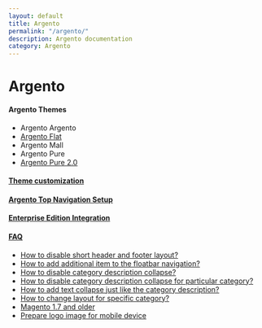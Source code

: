 ```yaml
---
layout: default
title: Argento
permalink: "/argento/"
description: Argento documentation
category: Argento
---
```


# Argento

#### Argento Themes

* Argento Argento
* [Argento Flat](flat/)
* Argento Mall
* Argento Pure
* [Argento Pure 2.0](pure2/)

#### [Theme customization](theme-customization)

#### [Argento Top Navigation Setup](navigation-setup/)

#### [Enterprise Edition Integration](magento-ee-integration/)

#### [FAQ](faq/)

* [How to disable short header and footer layout?](faq/#how-to-disable-short-header-and-footer-layout)
* [How to add additional item to the floatbar navigation?](faq/#how-to-add-additional-item-to-the-floatbar-navigation)
* [How to disable category description collapse?](faq/#how-to-disable-category-description-collapse)
* [How to disable category description collapse for particular category?](faq/#how-to-disable-category-description-collapse-for-specific-category)
* [How to add text collapse just like the category description?](faq/#how-to-collapse-any-another-block)
* [How to change layout for specific category?](faq/#how-to-change-layout-for-specific-category)
* [Magento 1.7 and older](faq/#magento-17-and-older)
* [Prepare logo image for mobile device](faq/#prepare-logo-image-for-mobile-device)

